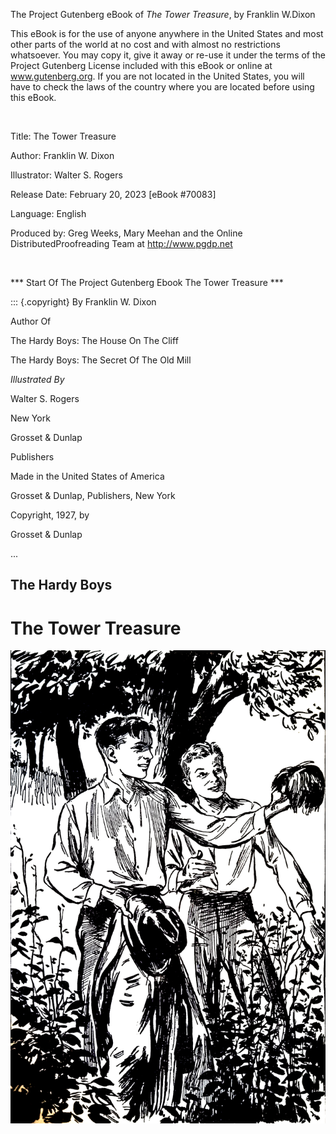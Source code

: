 The Project Gutenberg eBook of *The Tower Treasure*, by Franklin W.Dixon

This eBook is for the use of anyone anywhere in the United States and most other parts of the world at no cost and with almost no restrictions whatsoever. You may copy it, give it away or re-use it under the terms of the Project Gutenberg License included with this eBook or online at www.gutenberg.org. If you are not located in the United States, you will have to check the laws of the country where you are located before using this eBook.

<br/>

Title: The Tower Treasure

Author: Franklin W. Dixon

Illustrator: Walter S. Rogers

Release Date: February 20, 2023 [eBook #70083]

Language: English

Produced by: Greg Weeks, Mary Meehan and the Online DistributedProofreading Team at http://www.pgdp.net

<br/>

*** Start Of The Project Gutenberg Ebook The Tower Treasure ***
<br/>







::: {.copyright} 
By Franklin W. Dixon

Author Of

The Hardy Boys: The House On The Cliff

The Hardy Boys: The Secret Of The Old Mill

_Illustrated By_

Walter S. Rogers

New York

Grosset & Dunlap

Publishers

Made in the United States of America

Grosset & Dunlap, Publishers, New York

Copyright, 1927, by

Grosset & Dunlap

...


## The Hardy Boys

# The Tower Treasure

![“The Red Wig!” Exclaimed Joe, his eyes Widening.](FirstPicture.jpg "Black and white image of Frank Hardy holding a wig, with his brother Joe standing behind him looking over his shoulder.")

